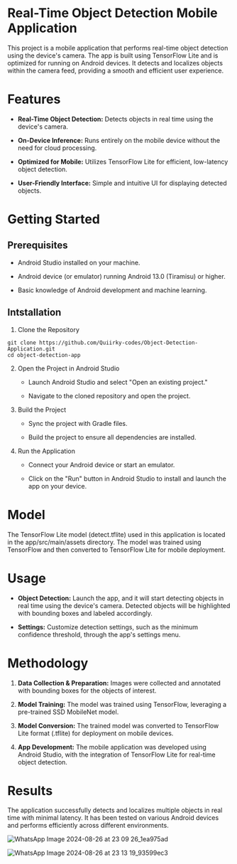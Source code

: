 # Real-Time Object Detection Mobile Application

This project is a mobile application that performs real-time object detection using the device's camera. The app is built using TensorFlow Lite and is optimized for running on Android devices. 
It detects and localizes objects within the camera feed, providing a smooth and efficient user experience.

# Features

* **Real-Time Object Detection:** Detects objects in real time using the device's camera.
  
* **On-Device Inference:** Runs entirely on the mobile device without the need for cloud processing.

* **Optimized for Mobile:** Utilizes TensorFlow Lite for efficient, low-latency object detection.

* **User-Friendly Interface:** Simple and intuitive UI for displaying detected objects.

# Getting Started

## Prerequisites

* Android Studio installed on your machine.

* Android device (or emulator) running Android 13.0 (Tiramisu) or higher.

* Basic knowledge of Android development and machine learning.

## Intstallation

1. Clone the Repository

```
git clone https://github.com/Quiirky-codes/Object-Detection-Application.git
cd object-detection-app
```

2. Open the Project in Android Studio
   
    * Launch Android Studio and select "Open an existing project."
    
    * Navigate to the cloned repository and open the project.

3. Build the Project
   
     * Sync the project with Gradle files.
   
     * Build the project to ensure all dependencies are installed.

5. Run the Application
   
     * Connect your Android device or start an emulator.
   
     * Click on the "Run" button in Android Studio to install and launch the app on your device.

# Model

The TensorFlow Lite model (detect.tflite) used in this application is located in the app/src/main/assets directory. 
The model was trained using TensorFlow and then converted to TensorFlow Lite for mobile deployment.

# Usage

* **Object Detection:** Launch the app, and it will start detecting objects in real time using the device's camera. Detected objects will be highlighted with bounding boxes and labeled accordingly.

* **Settings:** Customize detection settings, such as the minimum confidence threshold, through the app's settings menu.

# Methodology

1. **Data Collection & Preparation:** Images were collected and annotated with bounding boxes for the objects of interest.

2. **Model Training:** The model was trained using TensorFlow, leveraging a pre-trained SSD MobileNet model.

3. **Model Conversion:** The trained model was converted to TensorFlow Lite format (.tflite) for deployment on mobile devices.

4. **App Development:** The mobile application was developed using Android Studio, with the integration of TensorFlow Lite for real-time object detection.

# Results

The application successfully detects and localizes multiple objects in real time with minimal latency. 
It has been tested on various Android devices and performs efficiently across different environments.

![WhatsApp Image 2024-08-26 at 23 09 26_1ea975ad](https://github.com/user-attachments/assets/6d47fa23-53cf-4f63-bb04-35666dde4dd9)


![WhatsApp Image 2024-08-26 at 23 13 19_93599ec3](https://github.com/user-attachments/assets/a6613c68-baec-463f-a99d-e9724cc95997)


